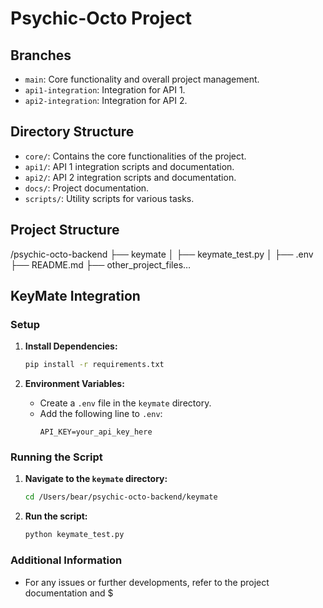 # Psychic-Octo Project

## Branches
- `main`: Core functionality and overall project management.
- `api1-integration`: Integration for API 1.
- `api2-integration`: Integration for API 2.

## Directory Structure
- `core/`: Contains the core functionalities of the project.
- `api1/`: API 1 integration scripts and documentation.
- `api2/`: API 2 integration scripts and documentation.
- `docs/`: Project documentation.
- `scripts/`: Utility scripts for various tasks.

## Project Structure

/psychic-octo-backend
├── keymate
│   ├── keymate_test.py
│   ├── .env
├── README.md
├── other_project_files…

## KeyMate Integration

### Setup

1. **Install Dependencies:**
    ```bash
    pip install -r requirements.txt
    ```

2. **Environment Variables:**
    - Create a `.env` file in the `keymate` directory.
    - Add the following line to `.env`:
        ```
        API_KEY=your_api_key_here
        ```

### Running the Script

1. **Navigate to the `keymate` directory:**
    ```bash
    cd /Users/bear/psychic-octo-backend/keymate
    ```

2. **Run the script:**
    ```bash
    python keymate_test.py
    ```

### Additional Information
- For any issues or further developments, refer to the project documentation and $
